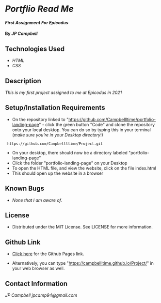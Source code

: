 # _Portflio Read Me_

#### _First Assignment For Epicodus_

#### By _**JP Campbell**_

## Technologies Used

* _HTML_
* _CSS_

## Description

_This is my first project assigned to me at Epicodus in 2021_

## Setup/Installation Requirements

* On the repository linked to "https://github.com/Campbellltime/portfolio-landing-page" - click the green button "Code" and clone the repository onto your local desktop. You can do so by typing this in your terminal (_make sure you're in your Desktop directory_!)
```
 https://github.com/Campbellltime/Project.git

```
* On your desktop, there should now be a directory labeled "portfolio-landing-page"
* Click the folder "portfolio-landing-page" on your Desktop
* To open the HTML file, and view the website, click on the file index.html
* This should open up the website in a browser

## Known Bugs

* _None that I am aware of._

## License

* Distributed under the MIT License. See LICENSE for more information.

## Github Link

* [Click here](https://campbellltime.github.io/project/) for the Github Pages link.

* Alternatively, you can type "https://campbellltime.github.io/Project/" in your web browser as well.

## Contact Information

_JP Campbell jpcamp94@gmail.com_